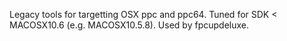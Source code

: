 Legacy tools for targetting OSX ppc and ppc64.
Tuned for SDK < MACOSX10.6 (e.g. MACOSX10.5.8).
Used by fpcupdeluxe.